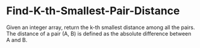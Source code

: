# Find-K-th-Smallest-Pair-Distance
Given an integer array, return the k-th smallest distance among all the pairs. The distance of a pair (A, B) is defined as the absolute difference between A and B.
